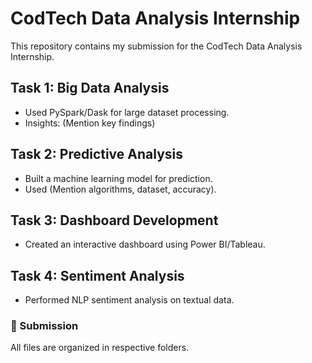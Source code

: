 # CodTech Data Analysis Internship
This repository contains my submission for the CodTech Data Analysis Internship.

## Task 1: Big Data Analysis
- Used PySpark/Dask for large dataset processing.
- Insights: (Mention key findings)

## Task 2: Predictive Analysis
- Built a machine learning model for prediction.
- Used (Mention algorithms, dataset, accuracy).

## Task 3: Dashboard Development
- Created an interactive dashboard using Power BI/Tableau.

## Task 4: Sentiment Analysis
- Performed NLP sentiment analysis on textual data.

### 📌 Submission
All files are organized in respective folders.
